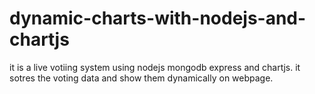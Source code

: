 # dynamic-charts-with-nodejs-and-chartjs
it is a live votiing system using nodejs mongodb express and chartjs.
it sotres the voting data and show them dynamically on webpage. 
